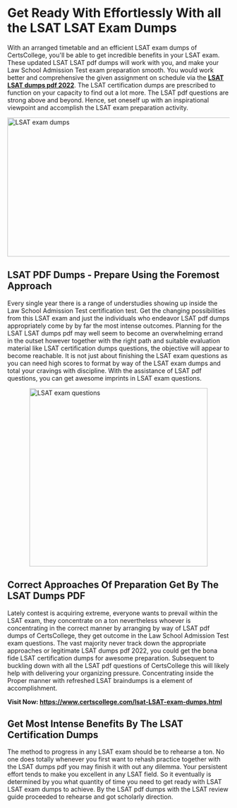 <h1><strong>Get Ready With Effortlessly With all the LSAT LSAT Exam Dumps&nbsp;</strong></h1>
<p><span style="font-weight: 400;">With an arranged timetable and an efficient  LSAT exam dumps of CertsCollege, you'll be able to get incredible benefits in your LSAT exam. These updated LSAT LSAT pdf dumps will work with you, and make your Law School Admission Test exam preparation smooth. You would work better and comprehensive the given assignment on schedule via the <strong><a href="https://www.certscollege.com/lsat-LSAT-exam-dumps.html">LSAT LSAT dumps pdf 2022</a></strong>. The LSAT certification dumps are prescribed to function on your capacity to find out a lot more. The  LSAT pdf questions are strong above and beyond. Hence, set oneself up with an inspirational viewpoint and accomplish the LSAT exam preparation activity.&nbsp;</span></p>
<p><span style="font-weight: 400;"><img style="display: block; margin-left: auto; margin-right: auto;" src="https://i.ibb.co/CPDK3ps/Yellow-and-Blue-Initiative-Blog-Banner.png" alt="LSAT exam dumps" width="559" height="315" /></span></p>
<h2><strong>LSAT PDF Dumps - Prepare Using the Foremost Approach</strong></h2>
<p><span style="font-weight: 400;">Every single year there is a range of understudies showing up inside the Law School Admission Test certification test. Get the changing possibilities from this LSAT exam and just the individuals who endeavor LSAT pdf dumps appropriately come by by far the most intense outcomes. Planning for the LSAT LSAT dumps pdf may well seem to become an overwhelming errand in the outset however together with the right path and suitable evaluation material like LSAT certification dumps questions, the objective will appear to become reachable. It is not just about finishing the LSAT exam questions as you can need high scores to format by way of the LSAT exam dumps and total your cravings with discipline. With the assistance of LSAT pdf questions, you can get awesome imprints in LSAT exam questions.</span></p>
<p><span style="font-weight: 400;"><a href="https://tinyurl.com/ya2g2tx5"><img style="display: block; margin-left: auto; margin-right: auto;" src="https://i.ibb.co/9tMrhdY/Teacher-Appreciation-Invitation.png" alt="LSAT exam questions " width="404" height="404" /></a></span></p>
<h2><strong>Correct Approaches Of Preparation Get By The LSAT Dumps PDF</strong></h2>
<p><span style="font-weight: 400;">Lately contest is acquiring extreme, everyone wants to prevail within the LSAT exam, they concentrate on a ton nevertheless whoever is concentrating in the correct manner by arranging by way of LSAT pdf dumps of CertsCollege, they get outcome in the Law School Admission Test exam questions. The vast majority never track down the appropriate approaches or legitimate LSAT dumps pdf 2022, you could get the bona fide LSAT certification dumps for awesome preparation. Subsequent to buckling down with all the  LSAT pdf questions of CertsCollege this will likely help with delivering your organizing pressure. Concentrating inside the Proper manner with refreshed LSAT braindumps is a element of accomplishment.</span></p>
<p><span style="font-weight: 400;"><strong>Visit Now: <a href="https://www.certscollege.com/lsat-LSAT-exam-dumps.html">https://www.certscollege.com/lsat-LSAT-exam-dumps.html</a></strong></span></p>
<h2><strong>Get Most Intense Benefits By The LSAT Certification Dumps</strong></h2>
<p><span style="font-weight: 400;">The method to progress in any LSAT exam should be to rehearse a ton. No one does totally whenever you first want to rehash practice together with the LSAT dumps pdf you may finish it with out any dilemma. Your persistent effort tends to make you excellent in any LSAT field. So it eventually is determined by you what quantity of time you need to get ready with LSAT LSAT exam dumps to achieve. By the LSAT pdf dumps with the LSAT review guide proceeded to rehearse and got scholarly direction.</span></p>
